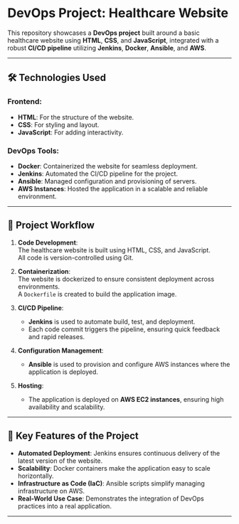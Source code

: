 # DevOps Project: Healthcare Website

This repository showcases a **DevOps project** built around a basic healthcare website using **HTML**, **CSS**, and **JavaScript**, integrated with a robust **CI/CD pipeline** utilizing **Jenkins**, **Docker**, **Ansible**, and **AWS**.

---

## 🛠️ Technologies Used

### Frontend:
- **HTML**: For the structure of the website.
- **CSS**: For styling and layout.
- **JavaScript**: For adding interactivity.

### DevOps Tools:
- **Docker**: Containerized the website for seamless deployment.
- **Jenkins**: Automated the CI/CD pipeline for the project.
- **Ansible**: Managed configuration and provisioning of servers.
- **AWS Instances**: Hosted the application in a scalable and reliable environment.

---

## 📌 Project Workflow

1. **Code Development**:  
   The healthcare website is built using HTML, CSS, and JavaScript.  
   All code is version-controlled using Git.

2. **Containerization**:  
   The website is dockerized to ensure consistent deployment across environments.  
   A `Dockerfile` is created to build the application image.

3. **CI/CD Pipeline**:  
   - **Jenkins** is used to automate build, test, and deployment.  
   - Each code commit triggers the pipeline, ensuring quick feedback and rapid releases.

4. **Configuration Management**:  
   - **Ansible** is used to provision and configure AWS instances where the application is deployed.

5. **Hosting**:  
   - The application is deployed on **AWS EC2 instances**, ensuring high availability and scalability.
---

## 🚀 Key Features of the Project

- **Automated Deployment**: Jenkins ensures continuous delivery of the latest version of the website.
- **Scalability**: Docker containers make the application easy to scale horizontally.
- **Infrastructure as Code (IaC)**: Ansible scripts simplify managing infrastructure on AWS.
- **Real-World Use Case**: Demonstrates the integration of DevOps practices into a real application.

---
